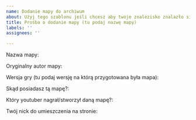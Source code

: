 ```yaml
---
name: Dodanie mapy do archiwum
about: Użyj tego szablonu jeśli chcesz aby twoje znalezisko znalazło się na stronie
title: Prośba o dodanie mapy (tu podaj nazwę mapy)
labels: ''
assignees: ''

---
```


Nazwa mapy:

Oryginalny autor mapy:

Wersja gry (tu podaj wersję na którą przygotowana była mapa):

Skąd posiadasz tą mapę?:

Który youtuber nagrał/stworzył daną mapę?:

Twój nick do umieszczenia na stronie:

